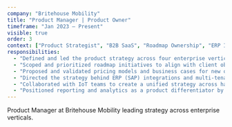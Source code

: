 ```yaml
---
company: "Britehouse Mobility"
title: "Product Manager | Product Owner"
timeframe: "Jan 2023 – Present"
visible: true
order: 3
context: ["Product Strategist", "B2B SaaS", "Roadmap Ownership", "ERP Integration"]
responsibilities:
  - "Defined and led the product strategy across four enterprise verticals, translating business needs into scalable product lines and reusable platform features."
  - "Scoped and prioritized roadmap initiatives to align with client objectives and internal capabilities, driving the evolution of field services, governance, healthcare, and retail tools."
  - "Proposed and validated pricing models and business cases for new offerings, influencing stakeholder buy-in and customer adoption."
  - "Directed the strategy behind ERP (SAP) integrations and multi-tenant architecture, positioning the platform for enterprise-scale adoption and modular reuse."
  - "Collaborated with IoT teams to create a unified strategy across hardware, software, and operations—enabling smart triggers and job automations."
  - "Positioned reporting and analytics as a product differentiator by defining reusable pipelines (Metabase, Carbone), aligning technical and commercial goals."
---
```


Product Manager at Britehouse Mobility leading strategy across enterprise verticals.
